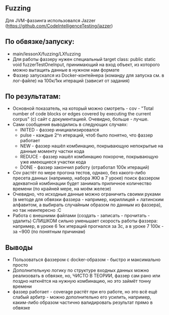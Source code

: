 ## Fuzzing
Для JVM-фаззинга использовался Jazzer (https://github.com/CodeIntelligenceTesting/jazzer)
 
## По обвязке/запуску: 
- main/lessonX/fuzzing/LXfuzzing
- Для работы фаззеру нужен специальный target class: public static void fuzzerTestOneInput, 
принимающий на вход объект, из которого можно вытащить данные в нужном нам формате
- Фаззер запускался из Docker-контейнера (команду для запуска см. в лог-файле) на 100к/1кк итераций (зависит от задания)

## По результатам:
- Основной показатель, на который можно смотреть - 
cov - "Total number of code blocks or edges covered by executing the current corpus" (c) сайт с документацией. 
Очевидно, больше - лучше.
- Сами сообщения выводились в следующих случаях:
  - INITED - фаззер инициализировался
  - pulse - каждые 2^n итераций, чтоб было понятно, что фаззер работает
  - NEW - фаззер нашёл комбинацию, покрывающую непокрытые на данные моменту частки кода
  - REDUCE - фаззер нашёл комбинацию покороче, покрывающую уже имеющиеся участки кода
  - DONE - фаззер закончил работу (отработал 100к итераций)
- Cov растёт по мере прогона тестов, однако, без какого-либо пресета данных (например, набора ЖЮ в 7 уроке)
поиск фаззером адекватной комбинации будет занимать приличное количество времени (по крайней мере, на моём железе)
- Очевидно, что исходные данные можно ограничить своими руками 
(в методе для обвязки фаззера - например, кириллицей + латинским алфавитом, а выбирать случайным образом по данным из фаззера),
но так неинтересно :C
- Работа с внешними файлами (создать - записать - прочитать - удалить) СЛИШКОМ сильно уменьшает скорость работы фаззера:
например, в уроке 6 1кк итераций прогнался за 3с, а в уроке 7 100к - за ~900 (по понятным причинам)

## Выводы
- Пользоваться фаззером с docker-образом - быстро и максимально просто
- Дополнительную логику по структуре входных данных можно реализовать в обвязке, но, ЧИСТО В ТЕОРИИ, 
фаззер сам рано или поздно наткнётся на нужную комбинацию, но это займёт тонну времени
- фаззер работает - coverage растёт при его работе, но это всё ещё слабый арбитр - можно дополнительно его усилить, 
например, каким-либо образом частично валидировать результат прямо в обвязке
